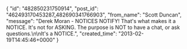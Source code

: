  {
   "id": "482850231750914",
   "post_id": "462493170453287_482690341766903",
   "from_name": "Scott Duncan",
   "message": "Derek Moran - NOTICES NOTIFY! That's what makes it a NOTICE. It's not for ASKING. The purpose is NOT to have a chat, or ask questions.\n\nIt's a NOTICE.",
   "created_time": "2013-02-19T14:45:46+0000"
 }
